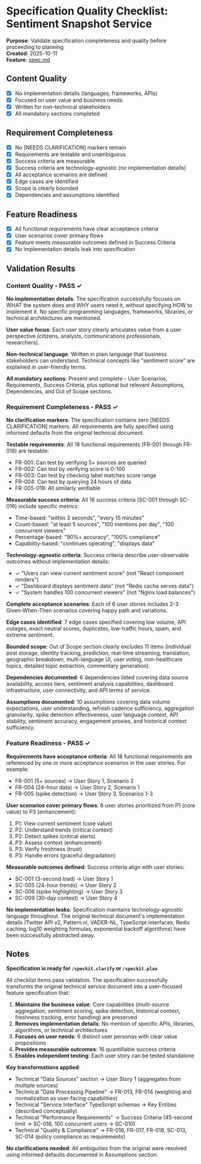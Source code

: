# Specification Quality Checklist: Sentiment Snapshot Service

**Purpose**: Validate specification completeness and quality before proceeding to planning  
**Created**: 2025-10-11  
**Feature**: [spec.md](../spec.md)

## Content Quality

- [x] No implementation details (languages, frameworks, APIs)
- [x] Focused on user value and business needs
- [x] Written for non-technical stakeholders
- [x] All mandatory sections completed

## Requirement Completeness

- [x] No [NEEDS CLARIFICATION] markers remain
- [x] Requirements are testable and unambiguous
- [x] Success criteria are measurable
- [x] Success criteria are technology-agnostic (no implementation details)
- [x] All acceptance scenarios are defined
- [x] Edge cases are identified
- [x] Scope is clearly bounded
- [x] Dependencies and assumptions identified

## Feature Readiness

- [x] All functional requirements have clear acceptance criteria
- [x] User scenarios cover primary flows
- [x] Feature meets measurable outcomes defined in Success Criteria
- [x] No implementation details leak into specification

## Validation Results

### Content Quality - PASS ✓

**No implementation details**: The specification successfully focuses on WHAT the system does and WHY users need it, without specifying HOW to implement it. No specific programming languages, frameworks, libraries, or technical architectures are mentioned.

**User value focus**: Each user story clearly articulates value from a user perspective (citizens, analysts, communications professionals, researchers).

**Non-technical language**: Written in plain language that business stakeholders can understand. Technical concepts like "sentiment score" are explained in user-friendly terms.

**All mandatory sections**: Present and complete - User Scenarios, Requirements, Success Criteria, plus optional but relevant Assumptions, Dependencies, and Out of Scope sections.

### Requirement Completeness - PASS ✓

**No clarification markers**: The specification contains zero [NEEDS CLARIFICATION] markers. All requirements are fully specified using informed defaults from the original technical document.

**Testable requirements**: All 18 functional requirements (FR-001 through FR-018) are testable:

- FR-001: Can test by verifying 5+ sources are queried
- FR-002: Can test by verifying score is 0-100
- FR-003: Can test by checking label matches score range
- FR-004: Can test by querying 24 hours of data
- FR-005-018: All similarly verifiable

**Measurable success criteria**: All 16 success criteria (SC-001 through SC-016) include specific metrics:

- Time-based: "within 3 seconds", "every 15 minutes"
- Count-based: "at least 5 sources", "100 mentions per day", "100 concurrent viewers"
- Percentage-based: "90%+ accuracy", "100% compliance"
- Capability-based: "continues operating", "displays data"

**Technology-agnostic criteria**: Success criteria describe user-observable outcomes without implementation details:

- ✓ "Users can view current sentiment score" (not "React component renders")
- ✓ "Dashboard displays sentiment data" (not "Redis cache serves data")
- ✓ "System handles 100 concurrent viewers" (not "Nginx load balances")

**Complete acceptance scenarios**: Each of 6 user stories includes 2-3 Given-When-Then scenarios covering happy path and variations.

**Edge cases identified**: 7 edge cases specified covering low volume, API outages, exact neutral scores, duplicates, low-traffic hours, spam, and extreme sentiment.

**Bounded scope**: Out of Scope section clearly excludes 11 items (individual post storage, identity tracking, prediction, real-time streaming, translation, geographic breakdown, multi-language UI, user voting, non-healthcare topics, detailed topic extraction, commentary generation).

**Dependencies documented**: 6 dependencies listed covering data source availability, access tiers, sentiment analysis capabilities, dashboard infrastructure, user connectivity, and API terms of service.

**Assumptions documented**: 10 assumptions covering data volume expectations, user understanding, refresh cadence sufficiency, aggregation granularity, spike detection effectiveness, user language context, API stability, sentiment accuracy, engagement proxies, and historical context sufficiency.

### Feature Readiness - PASS ✓

**Requirements have acceptance criteria**: All 18 functional requirements are referenced by one or more acceptance scenarios in the user stories. For example:

- FR-001 (5+ sources) → User Story 1, Scenario 2
- FR-004 (24-hour data) → User Story 2, Scenario 1
- FR-005 (spike detection) → User Story 3, Scenarios 1-3

**User scenarios cover primary flows**: 6 user stories prioritized from P1 (core value) to P3 (enhancement):

1. P1: View current sentiment (core value)
2. P2: Understand trends (critical context)
3. P2: Detect spikes (critical alerts)
4. P3: Assess context (enhancement)
5. P3: Verify freshness (trust)
6. P3: Handle errors (graceful degradation)

**Measurable outcomes defined**: Success criteria align with user stories:

- SC-001 (3-second load) → User Story 1
- SC-005 (24-hour trends) → User Story 2
- SC-006 (spike highlighting) → User Story 3
- SC-009 (30-day context) → User Story 4

**No implementation leaks**: Specification maintains technology-agnostic language throughout. The original technical document's implementation details (Twitter API v2, Pattern.nl, VADER-NL, TypeScript interfaces, Redis caching, log10 weighting formulas, exponential backoff algorithms) have been successfully abstracted away.

## Notes

**Specification is ready for `/speckit.clarify` or `/speckit.plan`**

All checklist items pass validation. The specification successfully transforms the original technical service document into a user-focused feature specification that:

1. **Maintains the business value**: Core capabilities (multi-source aggregation, sentiment scoring, spike detection, historical context, freshness tracking, error handling) are preserved
2. **Removes implementation details**: No mention of specific APIs, libraries, algorithms, or technical architectures
3. **Focuses on user needs**: 6 distinct user personas with clear value propositions
4. **Provides measurable outcomes**: 16 quantifiable success criteria
5. **Enables independent testing**: Each user story can be tested standalone

**Key transformations applied**:

- Technical "Data Sources" section → User Story 1 (aggregates from multiple sources)
- Technical "Data Processing Pipeline" → FR-013, FR-014 (weighting and normalization as user-facing capabilities)
- Technical "Service Interface" TypeScript schemas → Key Entities (described conceptually)
- Technical "Performance Requirements" → Success Criteria (45-second limit → SC-016, 100 concurrent users → SC-010)
- Technical "Quality & Compliance" → FR-016, FR-017, FR-018, SC-013, SC-014 (policy compliance as requirements)

**No clarifications needed**: All ambiguities from the original were resolved using informed defaults documented in Assumptions section.
